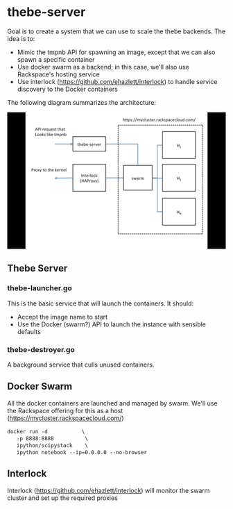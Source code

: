 # thebe-server

Goal is to create a system that we can use to scale the thebe backends.  The idea is to:

* Mimic the tmpnb API for spawning an image, except that we can also spawn a specific container
* Use docker swarm as a backend; in this case, we'll also use Rackspace's hosting service
* Use interlock (https://github.com/ehazlett/interlock) to handle service discovery to the Docker containers

The following diagram summarizes the architecture:

![Architecture](images/architecture.png)

## Thebe Server

### thebe-launcher.go

This is the basic service that will launch the containers.  It should:

* Accept the image name to start
* Use the Docker (swarm?) API to launch the instance with sensible defaults

### thebe-destroyer.go

A background service that culls unused containers.


## Docker Swarm

All the docker containers are launched and managed by swarm.  We'll use the Rackspace offering for this as a host (https://mycluster.rackspacecloud.com/)


```
docker run -d           \
   -p 8888:8888          \
   ipython/scipystack    \
   ipython notebook --ip=0.0.0.0 --no-browser
```

## Interlock

Interlock (https://github.com/ehazlett/interlock) will monitor the swarm cluster and set up the required proxies
